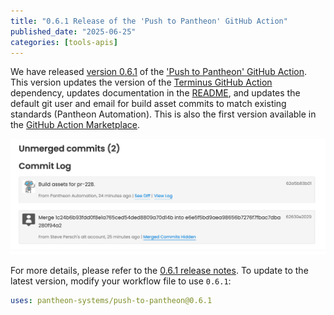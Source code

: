 ```yaml
---
title: "0.6.1 Release of the 'Push to Pantheon' GitHub Action"
published_date: "2025-06-25"
categories: [tools-apis]
---
```


We have released [version 0.6.1](https://github.com/pantheon-systems/push-to-pantheon/releases/tag/0.6.1) of the ['Push to Pantheon' GitHub Action](https://github.com/pantheon-systems/push-to-pantheon). This version updates the version of the [Terminus GitHub Action](https://github.com/pantheon-systems/terminus-github-actions) dependency, updates documentation in the [README](https://github.com/pantheon-systems/push-to-pantheon/blob/0.x/readme.md), and updates the default git user and email for build asset commits to match existing standards (Pantheon Automation). This is also the first version available in the [GitHub Action Marketplace](https://github.com/marketplace/actions/deploy-site-to-pantheon).

![Push to Pantheon Action commit](../images/github-action/push-to-pantheon-0.6.1-commit.png)

For more details, please refer to the [0.6.1 release notes](https://github.com/pantheon-systems/push-to-pantheon/releases/tag/0.6.1). To update to the latest version, modify your workflow file to use `0.6.1`:

```yaml
uses: pantheon-systems/push-to-pantheon@0.6.1
```
